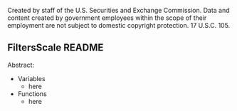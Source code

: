 ﻿Created by staff of the U.S. Securities and Exchange Commission.
Data and content created by government employees within the scope of their employment are not subject to domestic copyright protection. 17 U.S.C. 105.

## FiltersScale README
Abstract:

 - Variables
	 - here
 - Functions
	 - here
